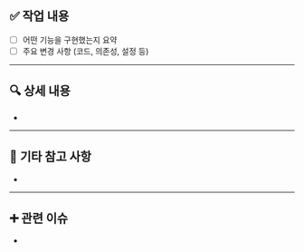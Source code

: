 <!-- PR 제목 양식: [S13P11B108-{이슈번호}] {변경 유형}: {변경 내용} 
    예시: [S13P11B108-3] chore: PR 템플릿 추가 -->

## ✅ 작업 내용
- [ ] 어떤 기능을 구현했는지 요약
- [ ] 주요 변경 사항 (코드, 의존성, 설정 등)

---

## 🔍 상세 내용
<!-- 구현 방식, 고려한 점, 논의할 사항 등 자세히 작성 -->

-

---

## 📎 기타 참고 사항
<!-- 리뷰어가 참고하면 좋을 내용이나 링크 등 -->

-

---

## ➕ 관련 이슈
<!-- 예시: Closes #12 -->

- 